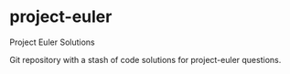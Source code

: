 # project-euler
Project Euler Solutions 


Git repository with a stash of code solutions for project-euler questions.
